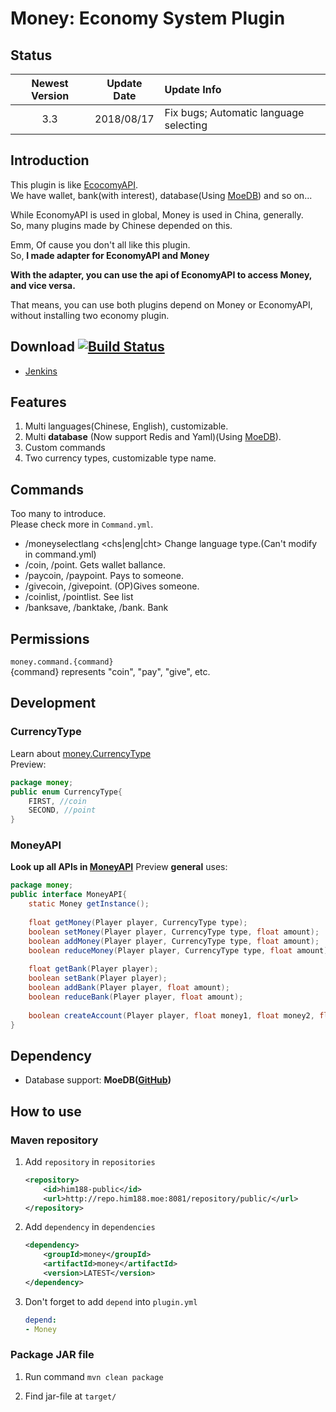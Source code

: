 # Money: Economy System Plugin

## Status

| Newest Version | Update Date | Update Info                            |
|:--------------:|:-----------:|:---------------------------------------|
|      3.3       | 2018/08/17  | Fix bugs; Automatic language selecting |

## Introduction
This plugin is like  [EcocomyAPI](https://github.com/EconomyS/EconomyAPI).  
We have wallet, bank(with interest), database(Using [MoeDB](https://github.com/Him188/MoeDB)) and so on...

While EconomyAPI is used in global, Money is used in China, generally.  
So, many plugins made by Chinese depended on this.

Emm, Of cause you don't all like this plugin.  
So, **I made adapter for EconomyAPI and Money**

**With the adapter, you can use the api of EconomyAPI to access Money, and vice versa.**

That means, you can use both plugins depend on Money or EconomyAPI, without installing two economy plugin.

## Download [![Build Status](https://travis-ci.org/Him188/Money.svg?branch=master)](https://travis-ci.org/Him188/Money)
- [Jenkins](http://repo.him188.moe:8080/job/money)

## Features
1. Multi languages(Chinese, English), customizable.
2. Multi **database** (Now support Redis and Yaml)(Using [MoeDB](https://github.com/Him188/MoeDB)).
3. Custom commands
4. Two currency types, customizable type name.

## Commands
Too many to introduce.  
Please check more in `Command.yml`.
- /moneyselectlang <chs|eng|cht>  Change language type.(Can't modify in command.yml)
- /coin, /point.  Gets wallet ballance.
- /paycoin, /paypoint.  Pays to someone.
- /givecoin, /givepoint.  (OP)Gives someone.
- /coinlist, /pointlist.  See list
- /banksave, /banktake, /bank.  Bank

## Permissions
  `money.command.{command}`  
   {command} represents "coin", "pay", "give", etc.

## Development

### CurrencyType
Learn about [money.CurrencyType](/src/main/java/money/CurrencyType.java)  
Preview:
```java
package money;
public enum CurrencyType{
    FIRST, //coin
    SECOND, //point
}
```

### MoneyAPI
**Look up all APIs in [MoneyAPI](/src/main/java/money/MoneyAPI.java)**
Preview **general** uses:
```java
package money;
public interface MoneyAPI{
    static Money getInstance();
    
    float getMoney(Player player, CurrencyType type);
    boolean setMoney(Player player, CurrencyType type, float amount);
    boolean addMoney(Player player, CurrencyType type, float amount);
    boolean reduceMoney(Player player, CurrencyType type, float amount);
    
    float getBank(Player player);
    boolean setBank(Player player);
    boolean addBank(Player player, float amount);
    boolean reduceBank(Player player, float amount);
    
    boolean createAccount(Player player, float money1, float money2, float bank);
}
```

## Dependency
- Database support: **MoeDB([GitHub](https://github.com/Him188/MoeDB))**

## How to use
### Maven repository

1. Add `repository` in `repositories`
    ```xml
    <repository>
        <id>him188-public</id>
        <url>http://repo.him188.moe:8081/repository/public/</url>
    </repository>
    ```
2. Add `dependency` in `dependencies`
    ```xml
    <dependency>
        <groupId>money</groupId>
        <artifactId>money</artifactId>
        <version>LATEST</version>
    </dependency>
    ```
3. Don't forget to add `depend` into `plugin.yml`
    ```yaml
    depend:
    - Money
    ```

### Package JAR file

1. Run command `mvn clean package`

2. Find jar-file at `target/`

